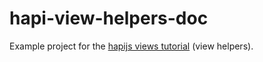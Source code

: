 # hapi-view-helpers-doc

Example project for the [hapijs views tutorial](http://hapijs.com/tutorials/views) (view helpers).
